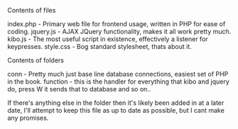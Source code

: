 Contents of files

index.php - Primary web file for frontend usage, written in PHP for ease of coding.
jquery.js - AJAX JQuery functionality, makes it all work pretty much.
kibo.js - The most useful script in existence, effectively a listener for keypresses.
style.css - Bog standard stylesheet, thats about it.

Contents of folders

conn - Pretty much just base line database connections, easiest set of PHP in the book.
function - this is the handler for everything that kibo and jquery do, press W it sends that to database and so on..

If there's anything else in the folder then it's likely been added in at a later date, I'll attempt to keep this file as up to date as possible, but I cant make any promises. 